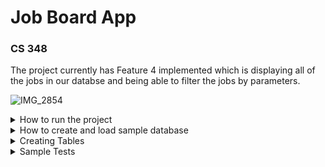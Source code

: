 # Job Board App 
### CS 348

The project currently has Feature 4 implemented which is displaying all of the jobs in our databse and being able to filter the jobs by parameters. 

![IMG_2854](https://user-images.githubusercontent.com/30390967/223331565-c62671f3-4e24-4153-befd-5a6c2cdeda99.jpg)

<details>
<summary>How to run the project</summary>

To set up the client, navigate to `/client` and run `npm install` to install required dependencies. Then run the web app using `npm start`.
  
The server (which the client depends on) can be started by running `node Server/index.js`.
  
</details>

<details>
<summary>How to create and load sample database</summary>
<br />

In ```create-tables.js``` we create and connect to our local databse naming it ```job_board_app``` -- CHANGE THIS 

<br />
The process of populating the database with our sample data starts from a CSV file which we imported using the “Table Data Import Wizard” on MySQL Workbench. This tool allows us to select which fields in our MySQL tables we want to populate with CSV data. By the end we filled our Employer, Industry, and JobPosting tables with data from these 30 entries. 

</details>

<details>
<summary>Creating Tables</summary>
<br />
Tables for each entity in our Data Relational Model is created in ```create-tables.js```.

</details>

<details>
<summary>Sample Tests</summary>
<br />

The queries mentioned in Milestone 1 Report are seen in ```test-sample.sql``` and the output is displayed in ```test-sample.out```

</details>









